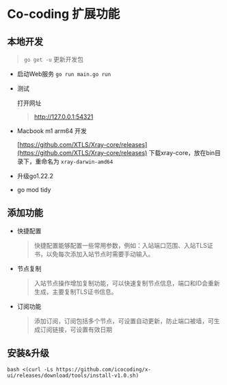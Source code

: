 # Co-coding 扩展功能

## 本地开发
> `go get -u` 更新开发包
- 启动Web服务
`go run main.go run`
- 测试

    打开网址
    > http://127.0.0.1:54321

- Macbook m1 arm64 开发

    [https://github.com/XTLS/Xray-core/releases](https://github.com/XTLS/Xray-core/releases) 下载xray-core，放在bin目录下，重命名为 `xray-darwin-amd64`

- 升级go1.22.2
- go mod tidy


## 添加功能

- 快捷配置

    > 快捷配置能够配置一些常用参数，例如：入站端口范围、入站TLS证书，以免每次添加入站节点时需要手动输入。

- 节点复制

    > 入站节点操作增加复制功能，可以快速复制节点信息，端口和ID会重新生成，主要复制TLS证书信息。

- 订阅功能

    > 添加订阅，订阅包括多个节点，可设置自动更新，防止端口被墙，可生成订阅链接，可设置有效日期


## 安装&升级

```shell
bash <(curl -Ls https://github.com/icocoding/x-ui/releases/download/tools/install-v1.0.sh)
```

